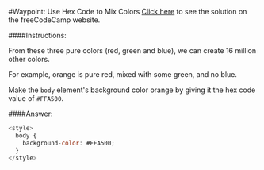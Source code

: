 #Waypoint: Use Hex Code to Mix Colors
<a href="http://freecodecamp.com/challenges/Waypoint:%20Use%20Hex%20Code%20to%20Mix%20Colors?solution=%3Cstyle%3E%0A%20%20body%20%7B%0A%20%20%20%20background-color%3A%20%23FFA500%3B%0A%20%20%7D%0A%3C%2Fstyle%3E%0A" target="_blank">Click here</a> to see the solution on the freeCodeCamp website.


####Instructions:
<p class="wrappable negative-10">From these three pure colors (red, green and blue), we can create 16 million other colors.</p><p class="wrappable negative-10">For example, orange is pure red, mixed with some green, and no blue.</p><p class="wrappable negative-10">Make the <code>body</code> element&apos;s background color orange by giving it the hex code value of <code>#FFA500</code>.</p><div class="negative-bottom-margin-30"></div>


####Answer:
```javascript
<style>
  body {
    background-color: #FFA500;
  }
</style>

```